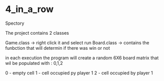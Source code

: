# 4_in_a_row
Spectory

The project contains 2 classes

Game.class -> right click it and select run
Board.class -> contains the funbction that will determin if there was win or not

in each execution the program will create a random 6X6 board matrix that wil be populated with : 0,1,2

0 - empty cell
1 - cell occupied py player 1
2 - cell occupied by player 1



